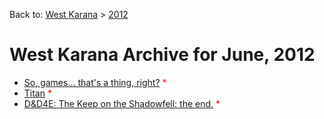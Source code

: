 Back to: [West Karana](/posts/westkarana.md) > [2012](/posts/2012/westkarana.md)
# West Karana Archive for June, 2012

* [So, games... that's a thing, right?](10211.md) <span style="color:red;">*</span>
* [Titan](10215.md) <span style="color:red;">*</span>
* [D&D4E: The Keep on the Shadowfell: the end.](10219.md) <span style="color:red;">*</span>

